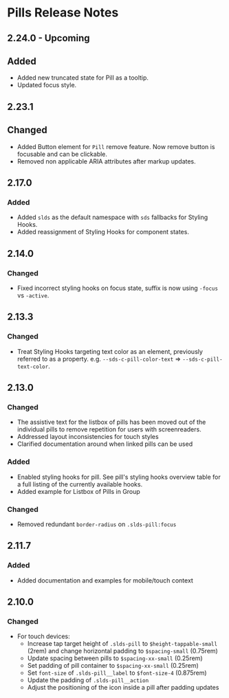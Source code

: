 <!-- Release notes authoring guidelines: http://keepachangelog.com/ -->

# Pills Release Notes

<!-- ## [Unreleased] -->
## 2.24.0 - Upcoming

## Added

- Added new truncated state for Pill as a tooltip.
- Updated focus style.

## 2.23.1

## Changed

- Added Button element for `Pill` remove feature. Now remove button is focusable and can be clickable.
- Removed non applicable ARIA attributes after markup updates.

## 2.17.0

### Added

- Added `slds` as the default namespace with `sds` fallbacks for Styling Hooks.
- Added reassignment of Styling Hooks for component states.

## 2.14.0

### Changed

- Fixed incorrect styling hooks on focus state, suffix is now using `-focus` vs `-active`.

## 2.13.3

### Changed

- Treat Styling Hooks targeting text color as an element, previously referred to as a property. e.g. `--sds-c-pill-color-text` => `--sds-c-pill-text-color`.

## 2.13.0

### Changed

- The assistive text for the listbox of pills has been moved out of the individual pills to remove repetition for users with screenreaders.
- Addressed layout inconsistencies for touch styles
- Clarified documentation around when linked pills can be used

### Added

- Enabled styling hooks for pill. See pill's styling hooks overview table for a full listing of the currently available hooks.
- Added example for Listbox of Pills in Group

### Changed

- Removed redundant `border-radius` on `.slds-pill:focus`

## 2.11.7

### Added

- Added documentation and examples for mobile/touch context

## 2.10.0

### Changed

- For touch devices:
  - Increase tap target height of `.slds-pill` to `$height-tappable-small` (2rem) and change horizontal padding to `$spacing-small` (0.75rem)
  - Update spacing between pills to `$spacing-xx-small` (0.25rem)
  - Set padding of pill container to `$spacing-xx-small` (0.25rem)
  - Set `font-size` of `.slds-pill__label` to `$font-size-4` (0.875rem)
  - Update the padding of `.slds-pill__action`
  - Adjust the positioning of the icon inside a pill after padding updates

<!-- ## [VERSION] -->
